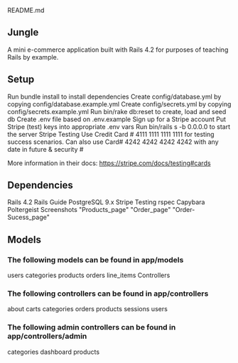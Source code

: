 README.md
## Jungle
A mini e-commerce application built with Rails 4.2 for purposes of teaching Rails by example.

## Setup
Run bundle install to install dependencies
Create config/database.yml by copying config/database.example.yml
Create config/secrets.yml by copying config/secrets.example.yml
Run bin/rake db:reset to create, load and seed db
Create .env file based on .env.example
Sign up for a Stripe account
Put Stripe (test) keys into appropriate .env vars
Run bin/rails s -b 0.0.0.0 to start the server
Stripe Testing
Use Credit Card # 4111 1111 1111 1111 for testing success scenarios. Can also use Card# 4242 4242 4242 4242 with any date in future & security #

More information in their docs: https://stripe.com/docs/testing#cards

## Dependencies
Rails 4.2 Rails Guide
PostgreSQL 9.x
Stripe
Testing
rspec
Capybara
Poltergeist
Screenshots
"Products_page"
"Order_page"
"Order-Sucess_page"

## Models

### The following models can be found in app/models

users
categories
products
orders
line_items
Controllers

### The following controllers can be found in app/controllers

about
carts
categories
orders
products
sessions
users

### The following admin controllers can be found in app/controllers/admin

categories
dashboard
products
